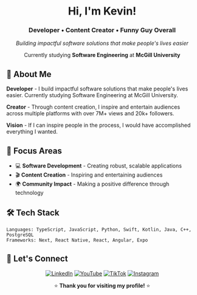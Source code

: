 <div align="center">

# Hi, I'm Kevin!

### Developer • Content Creator • Funny Guy Overall

*Building impactful software solutions that make people's lives easier*

Currently studying **Software Engineering** at **McGill University**

</div>

## 🚀 About Me

**Developer** - I build impactful software solutions that make people's lives easier. Currently studying Software Engineering at McGill University.

**Creator** - Through content creation, I inspire and entertain audiences across multiple platforms with over 7M+ views and 20k+ followers.

**Vision** - If I can inspire people in the process, I would have accomplished everything I wanted.

## 🎯 Focus Areas

- 💻 **Software Development** - Creating robust, scalable applications
- 🎬 **Content Creation** - Inspiring and entertaining audiences
- 🌍 **Community Impact** - Making a positive difference through technology

## 🛠️ Tech Stack

```text
Languages: TypeScript, JavaScript, Python, Swift, Kotlin, Java, C++, PostgreSQL
Frameworks: Next, React Native, React, Angular, Expo
```

## 📱 Let's Connect

<div align="center">

[![LinkedIn](https://img.shields.io/badge/-LinkedIn-0077B5?style=for-the-badge&logo=linkedin&logoColor=white)](https://www.linkedin.com/in/kvinhe/)
[![YouTube](https://img.shields.io/badge/-YouTube-FF0000?style=for-the-badge&logo=youtube&logoColor=white)](https://www.youtube.com/@kvin.he1)
[![TikTok](https://img.shields.io/badge/-TikTok-000000?style=for-the-badge&logo=tiktok&logoColor=white)](https://www.tiktok.com/@kvin.he)
[![Instagram](https://img.shields.io/badge/-Instagram-E4405F?style=for-the-badge&logo=instagram&logoColor=white)](https://www.instagram.com/kvin.he)

</div>

<div align="center">

⭐ **Thank you for visiting my profile!** ⭐

</div>
